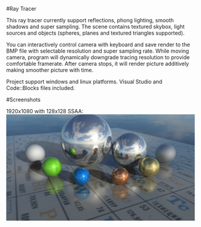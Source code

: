 #Ray Tracer

This ray tracer currently support reflections, phong lighting, smooth shadows and super sampling.
The scene contains textured skybox, light sources and objects (spheres, planes and textured triangles supported).

You can interactively control camera with keyboard and save render to the BMP file with selectable resolution and super sampling rate. While moving camera, program will dynamically downgrade tracing resolution to provide comfortable framerate. After camera stops, it will render picture additively making smoother picture with time.

Project support windows and linux platforms. 
Visual Studio and Code::Blocks files included.

#Screenshots

1920x1080 with 128x128 SSAA:
[<img src="https://raw.githubusercontent.com/BaZzz01010101/ReflaxMan/master/scrnshoot.jpg" />](https://raw.githubusercontent.com/BaZzz01010101/ReflaxMan/master/scrnshoot.jpg)
